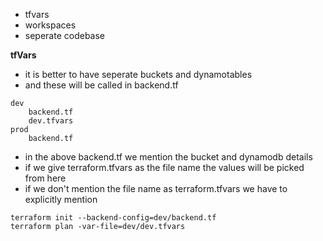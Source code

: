 - tfvars
- workspaces
- seperate codebase

**tfVars**
* it is better to have seperate buckets and dynamotables
* and these will be called in backend.tf
```
dev
    backend.tf
    dev.tfvars
prod
    backend.tf
```
- in the above backend.tf we mention the bucket and dynamodb details
- if we give terraform.tfvars as the file name the values will be picked from here
- if we don't mention the file name as terraform.tfvars we have to explicitly mention
```
terraform init --backend-config=dev/backend.tf
terraform plan -var-file=dev/dev.tfvars
```
